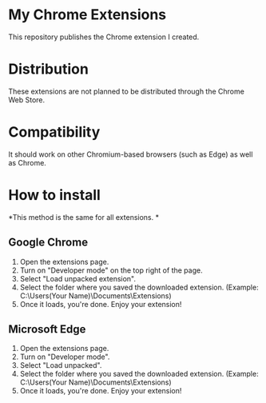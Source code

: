 # My Chrome Extensions
This repository publishes the Chrome extension I created.

# Distribution
These extensions are not planned to be distributed through the Chrome Web Store.

# Compatibility
It should work on other Chromium-based browsers (such as Edge) as well as Chrome.

# How to install
*This method is the same for all extensions. *
## Google Chrome
1. Open the extensions page.
1. Turn on "Developer mode" on the top right of the page.
1. Select "Load unpacked extension".
1. Select the folder where you saved the downloaded extension. (Example: C:\Users\(Your Name)\Documents\Extensions)
1. Once it loads, you're done. Enjoy your extension!
## Microsoft Edge
1. Open the extensions page.
1. Turn on "Developer mode".
1. Select "Load unpacked".
1. Select the folder where you saved the downloaded extension. (Example: C:\Users\(Your Name)\Documents\Extensions)
1. Once it loads, you're done. Enjoy your extension!
